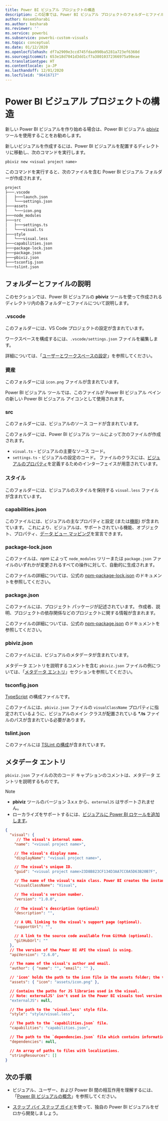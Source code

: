 ```yaml
---
title: Power BI ビジュアル プロジェクトの構造
description: この記事では、Power BI ビジュアル プロジェクトのフォルダーとファイルの構造について説明します。
author: KesemSharabi
ms.author: kesharab
ms.reviewer: ''
ms.service: powerbi
ms.subservice: powerbi-custom-visuals
ms.topic: conceptual
ms.date: 01/12/2020
ms.openlocfilehash: df7a2909e3ccd745fdaa990ba5281a723ef6360d
ms.sourcegitcommit: 653e18d7041d3dd1cf7a38010372366975a98eae
ms.translationtype: HT
ms.contentlocale: ja-JP
ms.lasthandoff: 12/01/2020
ms.locfileid: "96416717"
---
```

# <a name="power-bi-visual-project-structure"></a>Power BI ビジュアル プロジェクトの構造

新しい Power BI ビジュアルを作り始める場合は、Power BI ビジュアル [pbiviz](https://www.npmjs.com/package/powerbi-visuals-tools) ツールを使用することをお勧めします。

新しいビジュアルを作成するには、Power BI ビジュアルを配置するディレクトリに移動し、次のコマンドを実行します。

`pbiviz new <visual project name>`

このコマンドを実行すると、次のファイルを含む Power BI ビジュアル フォルダーが作成されます。

```markdown
project
├───.vscode
│   ├───launch.json
│   └───settings.json
├───assets
│   └───icon.png
├───node_modules
├───src
│   ├───settings.ts
│   └───visual.ts
├───style
│   └───visual.less
├───capabilities.json
├───package-lock.json
├───package.json
├───pbiviz.json
├───tsconfig.json
└───tslint.json
```

## <a name="folder-and-file-description"></a>フォルダーとファイルの説明

このセクションでは、Power BI ビジュアルの **pbiviz** ツールを使って作成されるディレクトリ内の各フォルダーとファイルについて説明します。  

### <a name="vscode"></a>.vscode

このフォルダーには、VS Code プロジェクトの設定が含まれています。

ワークスペースを構成するには、`.vscode/settings.json` ファイルを編集します。

詳細については、「[ユーザーとワークスペースの設定](https://code.visualstudio.com/docs/getstarted/settings)」を参照してください。

### <a name="assets"></a>資産

このフォルダーには `icon.png` ファイルが含まれています。

Power BI ビジュアル ツールでは、このファイルが Power BI ビジュアル ペインの新しい Power BI ビジュアル アイコンとして使用されます。

### <a name="src"></a>src

このフォルダーには、ビジュアルのソース コードが含まれています。

このフォルダーには、Power BI ビジュアル ツールによって次のファイルが作成されます。
* `visual.ts` - ビジュアルの主要なソース コード。
* `settings.ts` - ビジュアルの設定のコード。 ファイルのクラスには、[ビジュアルのプロパティ](./objects-properties.md#properties)を定義するためのインターフェイスが用意されています。

### <a name="style"></a>スタイル

このフォルダーには、ビジュアルのスタイルを保持する `visual.less` ファイルが含まれています。

### <a name="capabilitiesjson"></a>capabilities.json

このファイルには、ビジュアルの主なプロパティと設定 (または[機能](./capabilities.md)) が含まれています。 これにより、ビジュアルは、サポートされている機能、オブジェクト、プロパティ、[データ ビュー マッピング](./dataview-mappings.md)を宣言できます。

### <a name="package-lockjson"></a>package-lock.json

このファイルは、*npm* によって `node_modules` ツリーまたは `package.json` ファイルのいずれかが変更されるすべての操作に対して、自動的に生成されます。

このファイルの詳細については、公式の [npm-package-lock.json](https://docs.npmjs.com/files/package-lock.json) のドキュメントを参照してください。

### <a name="packagejson"></a>package.json

このファイルには、プロジェクト パッケージが記述されています。 作成者、説明、プロジェクトの依存関係などのプロジェクトに関する情報が含まれます。

このファイルの詳細については、公式の [npm-package.json](https://docs.npmjs.com/files/package.json.html) のドキュメントを参照してください。

### <a name="pbivizjson"></a>pbiviz.json

このファイルには、ビジュアルのメタデータが含まれています。

メタデータ エントリを説明するコメントを含む `pbiviz.json` ファイルの例については、「[メタデータ エントリ](#metadata-entries)」セクションを参照してください。

### <a name="tsconfigjson"></a>tsconfig.json

[TypeScript](https://www.typescriptlang.org/docs/handbook/tsconfig-json.html) の構成ファイルです。

このファイルには、`pbiviz.json` ファイルの `visualClassName` プロパティに指定されているように、ビジュアルのメイン クラスが配置されている **\*.ts** ファイルのパスが含まれている必要があります。

### <a name="tslintjson"></a>tslint.json

このファイルには [TSLint の構成](https://palantir.github.io/tslint/usage/configuration/)が含まれています。

## <a name="metadata-entries"></a>メタデータ エントリ

`pbiviz.json` ファイルの次のコード キャプションのコメントは、メタデータ エントリを説明するものです。

> [!NOTE]
> * **pbiviz** ツールのバージョン 3.x.x から、`externalJS` はサポートされません。
> * ローカライズをサポートするには、[ビジュアルに Power BI ロケールを追加します](./localization.md)。

```json
{
  "visual": {
     // The visual's internal name.
    "name": "<visual project name>",

    // The visual's display name.
    "displayName": "<visual project name>",

    // The visual's unique ID.
    "guid": "<visual project name>23D8B823CF134D3AA7CC0A5D63B20B7F",

    // The name of the visual's main class. Power BI creates the instance of this class to start using the visual in a Power BI report.
    "visualClassName": "Visual",

    // The visual's version number.
    "version": "1.0.0",
    
    // The visual's description (optional)
    "description": "",

    // A URL linking to the visual's support page (optional).
    "supportUrl": "",

    // A link to the source code available from GitHub (optional).
    "gitHubUrl": ""
  },
  // The version of the Power BI API the visual is using.
  "apiVersion": "2.6.0",

  // The name of the visual's author and email.
  "author": { "name": "", "email": "" },

  // 'icon' holds the path to the icon file in the assets folder; the visual's display icon.
  "assets": { "icon": "assets/icon.png" },

  // Contains the paths for JS libraries used in the visual.
  // Note: externalJS' isn't used in the Power BI visuals tool version 3.x.x or higher.
  "externalJS": null,

  // The path to the 'visual.less' style file.
  "style": "style/visual.less",

  // The path to the `capabilities.json` file.
  "capabilities": "capabilities.json",

  // The path to the `dependencies.json` file which contains information about R packages used in R based visuals.
  "dependencies": null,

  // An array of paths to files with localizations.
  "stringResources": []
}
```

## <a name="next-steps"></a>次の手順

* ビジュアル、ユーザー、および Power BI 間の相互作用を理解するには、「[Power BI ビジュアルの概念](./power-bi-visuals-concept.md)」を参照してください。

* [ステップ バイ ステップ ガイド](./develop-circle-card.md)を使って、独自の Power BI ビジュアルをゼロから開発しましょう。
